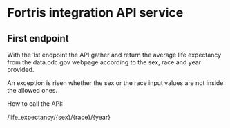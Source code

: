 # Fortris integration API service

## First endpoint

With the 1st endpoint the API gather and return the average life expectancy from the data.cdc.gov webpage according to the sex, race and year provided.

An exception is risen whether the sex or the race input values are not inside the allowed ones.

How to call the API:

/life_expectancy/{sex}/{race}/{year}

 
